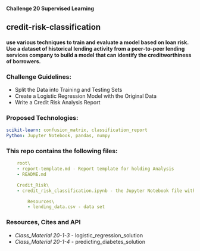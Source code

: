 #### Challenge 20 Supervised Learning
##  credit-risk-classification
#### use various techniques to train and evaluate a model based on loan risk. Use a dataset of historical lending activity from a peer-to-peer lending services company to build a model that can identify the creditworthiness of borrowers.

### Challenge Guidelines:
- Split the Data into Training and Testing Sets
- Create a Logistic Regression Model with the Original Data
- Write a Credit Risk Analysis Report

### Proposed Technologies:
```yaml
scikit-learn: confusion_matrix, classification_report
Python: Jupyter Notebook, pandas, numpy
```

### This repo contains the following files:
```yaml
    root\
    - report-template.md - Report template for holding Analysis
    - README.md

    Credit_Risk\
    - credit_risk_classification.ipynb - the Jupyter Notebook file with data work

        Resources\
        - lending_data.csv - data set
```



### Resources, Cites and API
- *Class_Material 20-1-3* - logistic_regression_solution
- *Class_Material 20-1-4* - predicting_diabetes_solution

